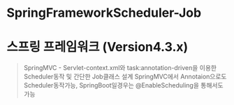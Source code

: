 # SpringFrameworkScheduler-Job
# 스프링 프레임워크 (Version4.3.x)
> SpringMVC - Servlet-context.xml와 task:annotation-driven을 이용한 Scheduler동작 및 간단한 Job클래스 설계
> SpringMVC에서 Annotaion으로도 Scheduler동작가능,
> SpringBoot일경우는 @EnableScheduling을 통해서도 가능
